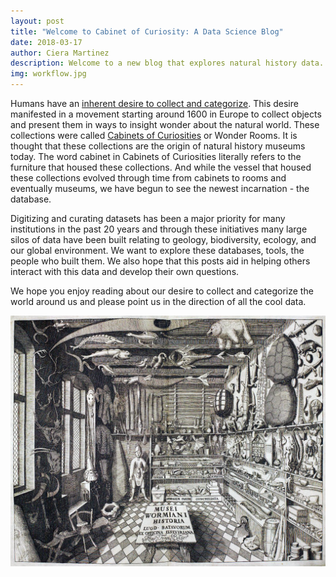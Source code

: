 ```yaml
---
layout: post
title: "Welcome to Cabinet of Curiosity: A Data Science Blog"
date: 2018-03-17
author: Ciera Martinez
description: Welcome to a new blog that explores natural history data.
img: workflow.jpg
---
```


Humans have an [inherent desire to collect and categorize](https://en.wikipedia.org/wiki/Psychology_of_collecting). This desire manifested in a movement starting around 1600 in Europe to collect objects and present them in ways to insight wonder about the natural world. These collections were called [Cabinets of Curiosities](https://en.wikipedia.org/wiki/Cabinet_of_curiosities) or Wonder Rooms. It is thought that these collections are the origin of natural history museums today. The word cabinet in Cabinets of Curiosities literally refers to the furniture that housed these collections. And while the vessel that housed these collections evolved through time from cabinets to rooms and eventually museums, we have begun to see the newest incarnation - the database. 

Digitizing and curating datasets has been a major priority for many institutions in the past 20 years and through these initiatives many large silos of data have been built relating to geology, biodiversity, ecology, and our global environment. We want to explore these databases, tools, the people who built them. We also hope that this posts aid in helping others interact with this data and develop their own questions. 

We hope you enjoy reading about our desire to collect and categorize the world around us and please point us in the direction of all the cool data.

<center><p><img src="../assets/img/cabinet_wiki.jpg" alt=""></p></center>

